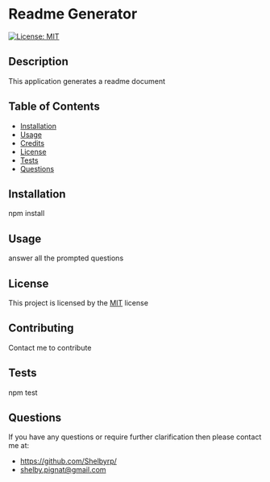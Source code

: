 
  # Readme Generator

  [![License: MIT](https://img.shields.io/badge/License-MIT-yellow.svg)](https://opensource.org/licenses/MIT)

  ## Description
  This application generates a readme document

  ## Table of Contents
  - [Installation](#installation)
  - [Usage](#usage)
  - [Credits](#credits)
  - [License](#license)
  - [Tests](#tests)
  - [Questions](#questions)

  ## Installation 
  npm install

  ## Usage
  answer all the prompted questions

  ## License
  This project is licensed by the [MIT](https://opensource.org/licenses/MIT) license

  ## Contributing 
  Contact me to contribute

  ## Tests 
  npm test

  ## Questions
  If you have any questions or require further clarification then please contact me at:
  - https://github.com/Shelbyrp/
  - shelby.pignat@gmail.com
